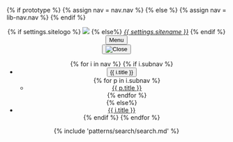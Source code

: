{% if prototype %}
{% assign nav = nav.nav %}
{% else %}
{% assign nav = lib-nav.nav %}
{% endif %}


<div class="usa-overlay"></div>
<header class="usa-header usa-header--basic">
  <div class="usa-nav-container">
  <div class="usa-navbar">
  <div class="usa-logo">
  {% if settings.sitelogo %}
  <a href="/" title="{{ settings.sitename }}"><img style="" src="{{ settings.sitelogo }}" /></a>
  {% else%}
  <em class="usa-logo__text"><a href="/" title="{{ settings.sitename }}">{{ settings.sitename }}</a></em>
  {% endif %}
  </div>
  <button type="button" class="usa-menu-btn">Menu</button>
  </div>
<nav aria-label="Primary navigation" class="usa-nav">
  <button type="button" class="usa-nav__close">
    <img src="/assets/img/usa-icons/close.svg" role="img" alt="Close" />
  </button>
  <ul class="usa-nav__primary usa-accordion">
  {% for i in nav %}
  {% if i.subnav %}
  <li class="usa-nav__primary-item">
  <button
    type="button"
    class="usa-accordion__button usa-nav__link {% if page.url == i.href %}usa-current{% endif %}"
    aria-expanded="false"
    aria-controls="basic-nav-section-{{forloop.index}}">
  <span>{{ i.title }}</span>
  </button>
  <ul id="basic-nav-section-{{forloop.index}}" class="usa-nav__submenu">
  {% for p in i.subnav %}
  <li class="usa-nav__submenu-item">
  <a href="{{ p.href }}"><span>{{ p.title }}</span></a>
  </li>
  {% endfor %}
  </ul>
  </li>
  {% else%}
  <li class="usa-nav__primary-item">
  <a href="{{ i.href }}" class="usa-nav-link {% if page.url == i.href %}usa-current{% endif %}"><span>{{ i.title }}</span></a>
  </li>
  {% endif %}
  {% endfor %}
  </ul>
  {% include 'patterns/search/search.md' %}
</nav>
</header>